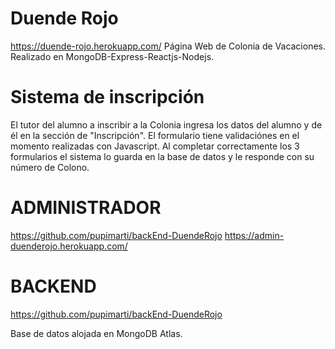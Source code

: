 # Duende Rojo
https://duende-rojo.herokuapp.com/
Página Web de Colonia de Vacaciones. Realizado en MongoDB-Express-Reactjs-Nodejs.

# Sistema de inscripción
El tutor del alumno a inscribir a la Colonia ingresa los datos del alumno y de él en la sección de "Inscripción".
El formulario tiene validaciónes en el momento realizadas con Javascript.
Al completar correctamente los 3 formularios el sistema lo guarda en la base de datos y le responde con su número de Colono.

# ADMINISTRADOR
https://github.com/pupimarti/backEnd-DuendeRojo
https://admin-duenderojo.herokuapp.com/

# BACKEND
https://github.com/pupimarti/backEnd-DuendeRojo

Base de datos alojada en MongoDB Atlas.
